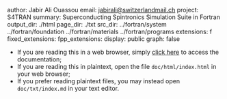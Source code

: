 author:      		Jabir Ali Ouassou
email:       		jabirali@switzerlandmail.ch
project:     		S4TRAN
summary:     		Superconducting Spintronics Simulation Suite in Fortran
output_dir:  		./html
page_dir:    		./txt
src_dir:     		../fortran/system
             		../fortran/foundation
             		../fortran/materials
             		../fortran/programs
extensions:  		f
fixed_extensions:
fpp_extensions:
display:     		public
graph:       		false



 * If you are reading this in a web browser, simply [click here](page/index.html) to access the documentation;
 * If you are reading this in plaintext, open the file `doc/html/index.html` in your web browser;
 * If you prefer reading plaintext files, you may instead open `doc/txt/index.md` in your text editor.
